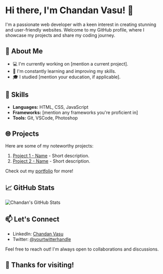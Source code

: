 # Hi there, I'm Chandan Vasu! 👋

I'm a passionate web developer with a keen interest in creating stunning and user-friendly websites. Welcome to my GitHub profile, where I showcase my projects and share my coding journey.

## 🚀 About Me

- 💻 I'm currently working on [mention a current project].
- 🌱 I'm constantly learning and improving my skills.
- 🎓 I studied [mention your education, if applicable].

## 🔧 Skills

- **Languages:** HTML, CSS, JavaScript
- **Frameworks:** [mention any frameworks you're proficient in]
- **Tools:** Git, VSCode, Photoshop

## 🌐 Projects

Here are some of my noteworthy projects:

1. [Project 1 - Name](link-to-project-1) - Short description.
2. [Project 2 - Name](link-to-project-2) - Short description.

Check out my [portfolio](link-to-portfolio) for more!

## 📈 GitHub Stats

![Chandan's GitHub Stats](https://github-readme-stats.vercel.app/api?username=chandan-vasu&show_icons=true&theme=radical)

## 📫 Let's Connect

- LinkedIn: [Chandan Vasu](your-linkedin-profile)
- Twitter: [@yourtwitterhandle](your-twitter-handle)

Feel free to reach out! I'm always open to collaborations and discussions.

## 🙌 Thanks for visiting! 
